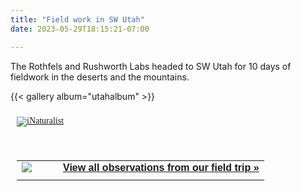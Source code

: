 ```yaml
---
title: "Field work in SW Utah"
date: 2023-05-29T18:15:21-07:00

---
```


The Rothfels and Rushworth Labs headed to SW Utah for 10 days of fieldwork in the deserts and the mountains. 
<!--more-->

{{< gallery album="utahalbum" >}}

<style type="text/css" media="screen">
.inat-widget { font-family: Georgia, serif; padding: 10px; line-height: 1;}
.inat-widget-header {margin-bottom: 10px;}
.inat-widget td {vertical-align: top; padding-bottom: 10px;}
.inat-label { color: #888; }
.inat-meta { font-size: smaller; margin-top: 3px; line-height: 1.2;}
.inat-observation-body, .inat-user-body { padding-left: 10px; }
.inat-observation-image {text-align: center;}
.inat-observation-image, .inat-user-image { width: 48px; display: inline-block; }
.inat-observation-image img, .inat-user-image img { max-width: 48px; }
.inat-observation-image img { vertical-align: middle; }
.inat-widget-small .inat-observation-image { display:block; float: left; margin: 0 3px 3px 0; height:48px;}
.inat-label, .inat-value, .inat-user { font-family: "Trebuchet MS", Arial, sans-serif; }
.inat-user-body {vertical-align: middle;}
.inat-widget td.inat-user-body {vertical-align: middle;}
.inat-widget .inat-footer td.inat-value {vertical-align: middle; padding-left: 10px;}
</style>
<div class="inat-widget">
    <div class="inat-widget-header">
      <a href="https://www.inaturalist.org"><img alt="iNaturalist" src="https://www.inaturalist.org/assets/logo-small.png" /></a>  
    </div>
  <script type="text/javascript" charset="utf-8" src="https://www.inaturalist.org/observations/jennaekwealor.widget?layout=small&limit=20&order=desc&order_by=observed_on"></script>
  <table class="inat-footer">
          <br>
         <br>
    <tr class="inat-user">
        <td class="inat-user-image">
          <a border="0" href="https://www.inaturalist.org/observations/jennaekwealor"><img class="usericon" src="https://static.inaturalist.org/projects/171005-icon-span2.jpg?1687368599" /></a>
        </td>
      <td class="inat-value">
        <strong>
            <a href="https://www.inaturalist.org/observations/widget?project_id=171005">View all observations from our field trip »</a>
        </strong>
      </td>
    </tr>
  </table>
</div>

